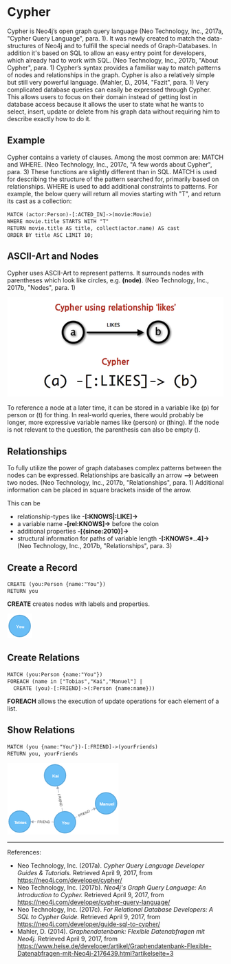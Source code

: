 # Cypher

Cypher is Neo4j’s open graph query language (Neo Technology, Inc., 2017a, "Cypher Query Language", para. 1). It was newly created to match the data-structures of Neo4j and to fulfill the special needs of Graph-Databases.
In addition it's based on SQL to allow an easy entry point for developers, which already had to work with SQL. (Neo Technology, Inc., 2017b, "About Cypher", para. 1)
Cypher’s syntax provides a familiar way to match patterns of nodes and relationships in the graph.
Cypher is also a relatively simple but still very powerful language. (Mahler, D., 2014, "Fazit", para. 1)
Very complicated database queries can easily be expressed through Cypher.
This allows users to focus on their domain instead of getting lost in database access because it allows the user to state what he wants to select, insert, update or delete from his graph data without requiring him to describe exactly how to do it.

## Example

Cypher contains a variety of clauses. 
Among the most common are: MATCH and WHERE. (Neo Technology, Inc., 2017c, "A few words about Cypher", para. 3)
These functions are slightly different than in SQL.
MATCH is used for describing the structure of the pattern searched for, primarily based on relationships.
WHERE is used to add additional constraints to patterns.
For example, the below query will return all movies starting with "T", and return its cast as a collection:
```
MATCH (actor:Person)-[:ACTED_IN]->(movie:Movie)  
WHERE movie.title STARTS WITH "T"  
RETURN movie.title AS title, collect(actor.name) AS cast  
ORDER BY title ASC LIMIT 10;
```

## ASCII-Art and Nodes

Cypher uses ASCII-Art to represent patterns. It surrounds nodes with parentheses which look like circles, e.g. **(node)**. (Neo Technology, Inc., 2017b, "Nodes", para. 1)

![node ascii art](/paper/images/cypher_pattern_simple.png)

To reference a node at a later time, it can be stored in a variable like (p) for person or (t) for thing.
In real-world queries, there would probably be longer, more expressive variable names like (person) or (thing).
If the node is not relevant to the question, the parenthesis can also be empty ().

## Relationships

To fully utilize the power of graph databases complex patterns between the nodes can be expressed.
Relationships are basically an arrow **-->** between two nodes. (Neo Technology, Inc., 2017b, "Relationships", para. 1)
Additional information can be placed in square brackets inside of the arrow.

This can be

- relationship-types like **-[:KNOWS|:LIKE]->**
- a variable name **-[rel:KNOWS]->** before the colon
- additional properties **-[{since:2010}]->**
- structural information for paths of variable length **-[:KNOWS\*..4]->**
(Neo Technology, Inc., 2017b, "Relationships", para. 3)

## Create a Record

```
CREATE (you:Person {name:"You"})
RETURN you
```
**CREATE** creates nodes with labels and properties.

![graph you](/paper/images/you.png)

## Create Relations

```
MATCH (you:Person {name:"You"})
FOREACH (name in ["Tobias","Kai","Manuel"] |
  CREATE (you)-[:FRIEND]->(:Person {name:name}))
```
**FOREACH** allows the execution of update operations for each element of a list.

## Show Relations

```
MATCH (you {name:"You"})-[:FRIEND]->(yourFriends)
RETURN you, yourFriends
```

![graph friends](/paper/images/friends.png)


***
References:

- Neo Technology, Inc. (2017a). _Cypher Query Language Developer Guides & Tutorials._ Retrieved April 9, 2017, from https://neo4j.com/developer/cypher/
- Neo Technology, Inc. (2017b). _Neo4j's Graph Query Language: An Introduction to Cypher._ Retrieved April 9, 2017, from https://neo4j.com/developer/cypher-query-language/
- Neo Technology, Inc. (2017c). _For Relational Database Developers: A SQL to Cypher Guide._ Retrieved April 9, 2017, from https://neo4j.com/developer/guide-sql-to-cypher/
- Mahler, D. (2014). _Graphendatenbank: Flexible Datenabfragen mit Neo4j._ Retrieved April 9, 2017, from https://www.heise.de/developer/artikel/Graphendatenbank-Flexible-Datenabfragen-mit-Neo4j-2176439.html?artikelseite=3
